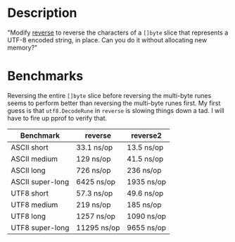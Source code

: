 # Description
"Modify [reverse](https://github.com/adonovan/gopl.io/blob/b725d6015f980e94734da37e35ba0d943fc7532f/ch4/rev/main.go) to reverse the characters of a `[]byte` slice that represents a UTF-8 encoded string, in place.  Can you do it without allocating new memory?"

# Benchmarks
Reversing the entire `[]byte` slice before reversing the multi-byte runes seems to perform better than reversing the multi-byte runes first.  My first guess is that `utf8.DecodeRune` in `reverse` is slowing things down a tad.  I will have to fire up pprof to verify that.

|Benchmark|reverse|reverse2|
|-|-|-|
|ASCII short|33.1 ns/op|13.5 ns/op|
|ASCII medium|129 ns/op|41.5 ns/op|
|ASCII long|726 ns/op|236 ns/op|
|ASCII super-long|6425 ns/op|1935 ns/op|
|UTF8 short|57.3 ns/op|49.6 ns/op|
|UTF8 medium|219 ns/op|185 ns/op|
|UTF8 long|1257 ns/op|1090 ns/op|
|UTF8 super-long|11295 ns/op|9655 ns/op|
